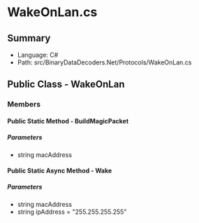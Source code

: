 ﻿# WakeOnLan.cs

## Summary

* Language: C#
* Path: src/BinaryDataDecoders.Net/Protocols/WakeOnLan.cs

## Public Class - WakeOnLan

### Members

#### Public Static Method - BuildMagicPacket

#####  Parameters

 - string macAddress 

#### Public Static Async Method - Wake

#####  Parameters

 - string macAddress 
 - string ipAddress = "255.255.255.255" 

